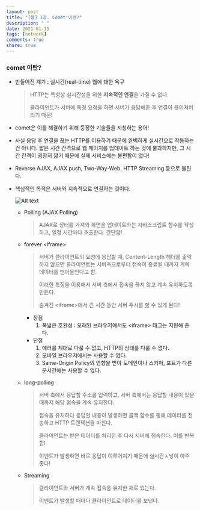 ```yaml
---
layout: post
title: "[웹] 1장. Comet 이란?"
description: " "
date: 2021-01-15
tags: [network]
comments: true
share: true
---
```



### comet 이란?

- 만들어진 계기 : 실시간(real-time) 웹에 대한 욕구

  > HTTP는 특성상 실시간성을 위한 **지속적인 연결**을 가질 수 없다.
  >
  > 클라이언트가 서버에 특정 요청을 하면 서버가 응답해준 후 연결이 끊어져버리기 때문!

- comet은 이를 해결하기 위해 등장한 기술들을 지칭하는 용어!

- 사실 응답 후 연결을 끊는 HTTP를 이용하기 때문에 완벽하게 실시간으로 작동하는 건 아니다. 짧은 시간 간격으로 웹 페이지를 업데이트 하는 것에 불과하지만, 그 시간 간격이 굉장히 짧기 때문에 실제 서비스에는 불편함이 없다!

- Reverse AJAX, AJAX push, Two-Way-Web, HTTP Streaming 등으로 불린다.

- 핵심적인 목적은 서버와 지속적으로 연결하는 것이다.

  ![Alt text](https://blog.outsider.ne.kr/attach/1/1340436424.gif)

  - Polling (AJAX Polling)

    > AJAX로 상태를 가져와 화면을 업데이트하는 자바스크립트 함수를 작성하고, 일정 시간마다 호출한다. 간단함!

  - forever \<iframe\> 

    > 서버가 클라이언트의 요청에 응답할 때, Content-Length 헤더를 출력하지 않으면 클라이언트는 서버측으로부터 접속이 종료될 때까지 계쏙 데이터를 받아들인다고 함.
    >
    > 이러한 특징을 이용해서 서버 측에서 접속을 끊지 않고 계속 유지하도록 만든다.
    >
    > 숨겨진 \<iframe\>에서 긴 시간 동안 서버 푸시를 할 수 있게 된다!

    - 장점
      1. 폭넓은 호환성 : 오래된 브라우저에서도 \<iframe\> 태그는 지원해 준다.
    - 단점
      1. 에러를 제대로 다룰 수 없고, HTTP의 상태를 다룰 수 없다.
      2. 모바일 브라우저에서는 사용할 수 없다.
      3. Same-Origin Policy의 영향을 받아 도메인이나 스키마, 포트가 다른 문서간에는 사용할 수 없다.

  - long-polling

    > 서버 측에서 응답할 주소를 입력하고, 서버 측에서는 응답할 내용이 있을 때까지 해당 접속을 계속 유지한다.
    >
    > 접속을 유지하다 응답할 내용이 발생하면 콜백 함수를 통해 데이터를 전송하고 HTTP 트랜잭션을 마친다.
    >
    > 클라이언트는 받은 데이터를 처리한 후 다시 서버에 접속한다. 이를 반복함!
    >
    > 이벤트가 발생하면 바로 응답이 이루어지기 때문에 실시간ㅅ넝이 아주 좋다!

  - Streaming

    > 클라이언트와 서버가 계속 접속을 유지한 채로 있는다.
    >
    > 이벤트가 발생할 때마다 클라이언트로 데이터를 보낸다.
